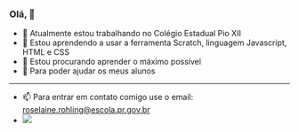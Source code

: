### Olá, 👋
- 🔭 Atualmente estou trabalhando no Colégio Estadual Pio XII
- 🌱 Estou aprendendo a usar a ferramenta Scratch, linguagem Javascript, HTML e CSS
- 👯 Estou procurando aprender o máximo possível
- 🤔 Para poder ajudar os meus alunos
___
- 📫 Para entrar em contato comigo use o email: roselaine.rohling@escola.pr.gov.br
- <a href="https://instagram.com/roselaine.zils" target="_blank"><img src="https://img.shields.io/badge/-Instagram-%23E4405F?style=for-the-badge&logo=instagram&logoColor=white" target="_blank"></a>
